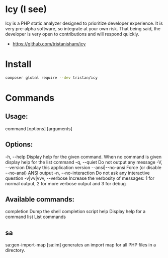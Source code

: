 # Icy (I see)

Icy is a PHP static analyzer designed to prioritize developer experience.
It is very pre-alpha software, so integrate at your own risk. That being said,
the developer is very open to contributions and will respond quickly.

- https://github.com/tristanisham/icy

# Install
```sh
composer global require --dev tristan/icy
```

# Commands

## Usage:

command [options] [arguments]

## Options:

-h, --help Display help for the given command. When no command is given display help for the list command
-q, --quiet Do not output any message
-V, --version Display this application version
--ansi|--no-ansi Force (or disable --no-ansi) ANSI output
-n, --no-interaction Do not ask any interactive question
-v|vv|vvv, --verbose Increase the verbosity of messages: 1 for normal output, 2 for more verbose output and 3 for debug

## Available commands:

completion Dump the shell completion script
help Display help for a command
list List commands

## sa

sa:gen-import-map  [sa:im] generates an import map for all PHP files in a directory.
